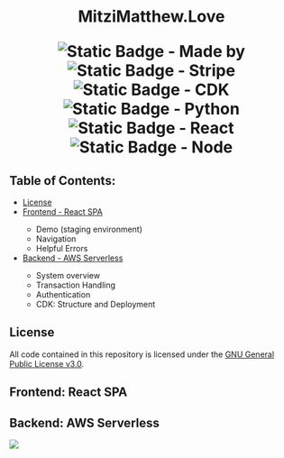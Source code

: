 <h1 align="center">MitziMatthew.Love
    <p align="center">
        <img alt="Static Badge - Made by" src="https://img.shields.io/badge/made%20by-mitzizitler-blue?style=plastic&logo=github">
        <img alt="Static Badge - Stripe" src="https://img.shields.io/badge/payments-stripe-green?logo=stripe&style=plastic">
        <img alt="Static Badge - CDK" src="https://img.shields.io/badge/cdk-2.65.0-orange?style=plastic&logo=amazon">
        <img alt="Static Badge - Python" src="https://img.shields.io/badge/python-3.7-lightblue?style=plastic&logo=python">
        <img alt="Static Badge - React" src="https://img.shields.io/badge/react-18.2.0-red?style=plastic&logo=react">
        <img alt="Static Badge - Node" src="https://img.shields.io/badge/node-18.x-pink?style=plastic&logo=npm">
    </p>
</h1>

## Table of Contents:

<ul>
  <li>
    <a href="https://github.com/mitzitler/dotlove#license">License</a>
  </li>
  <li>
    <a href="https://github.com/mitzitler/dotlove#frontend-react-spa">Frontend - React SPA</a>
  </li>
  <ul>
    <li>Demo (staging environment)</li>
    <li>Navigation</li>
    <li>Helpful Errors</li>
  </ul>
  <li>
    <a href="https://github.com/mitzitler/dotlove#backend-aws-serverless">Backend - AWS Serverless</a>
  </li>
  <ul>
    <li>System overview</li>
    <li>Transaction Handling</li>
    <li>Authentication</li>
    <li>CDK: Structure and Deployment</li>
  </ul>
</ul>

## License
All code contained in this repository is licensed under the <a href="https://github.com/mitzitler/dotlove/blob/main/license.txt">GNU General Public License v3.0</a>.

## Frontend: React SPA

## Backend: AWS Serverless
<img src="https://a2p-campaign-registration.s3.us-east-1.amazonaws.com/dot_love_sys_design.png"></img>

